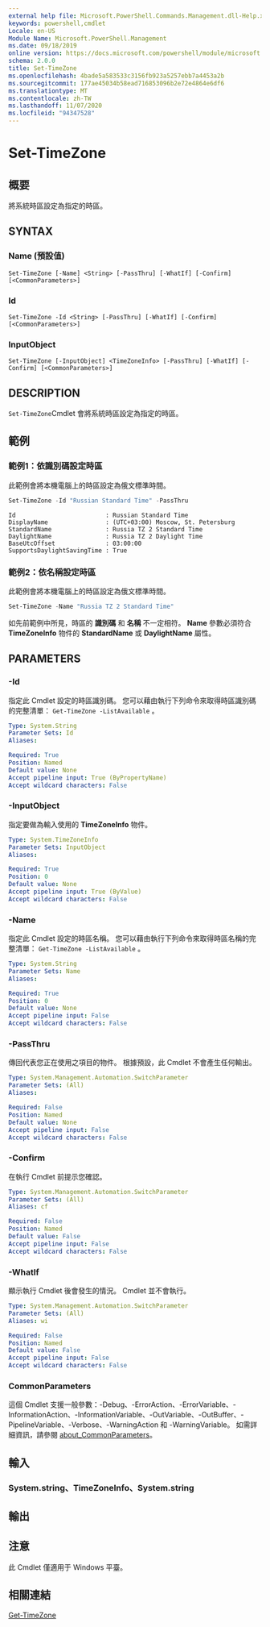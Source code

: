 ```yaml
---
external help file: Microsoft.PowerShell.Commands.Management.dll-Help.xml
keywords: powershell,cmdlet
Locale: en-US
Module Name: Microsoft.PowerShell.Management
ms.date: 09/18/2019
online version: https://docs.microsoft.com/powershell/module/microsoft.powershell.management/set-timezone?view=powershell-7.1&WT.mc_id=ps-gethelp
schema: 2.0.0
title: Set-TimeZone
ms.openlocfilehash: 4bade5a583533c3156fb923a5257ebb7a4453a2b
ms.sourcegitcommit: 177ae45034b58ead716853096b2e72e4864e6df6
ms.translationtype: MT
ms.contentlocale: zh-TW
ms.lasthandoff: 11/07/2020
ms.locfileid: "94347528"
---
```

# Set-TimeZone

## 概要
將系統時區設定為指定的時區。

## SYNTAX

### Name (預設值)

```
Set-TimeZone [-Name] <String> [-PassThru] [-WhatIf] [-Confirm] [<CommonParameters>]
```

### Id

```
Set-TimeZone -Id <String> [-PassThru] [-WhatIf] [-Confirm] [<CommonParameters>]
```

### InputObject

```
Set-TimeZone [-InputObject] <TimeZoneInfo> [-PassThru] [-WhatIf] [-Confirm] [<CommonParameters>]
```

## DESCRIPTION

`Set-TimeZone`Cmdlet 會將系統時區設定為指定的時區。

## 範例

### 範例1：依識別碼設定時區

此範例會將本機電腦上的時區設定為俄文標準時間。

```powershell
Set-TimeZone -Id "Russian Standard Time" -PassThru
```

```Output
Id                         : Russian Standard Time
DisplayName                : (UTC+03:00) Moscow, St. Petersburg
StandardName               : Russia TZ 2 Standard Time
DaylightName               : Russia TZ 2 Daylight Time
BaseUtcOffset              : 03:00:00
SupportsDaylightSavingTime : True
```

### 範例2：依名稱設定時區

此範例會將本機電腦上的時區設定為俄文標準時間。

```powershell
Set-TimeZone -Name "Russia TZ 2 Standard Time"
```

如先前範例中所見，時區的 **識別碼** 和 **名稱** 不一定相符。
**Name** 參數必須符合 **TimeZoneInfo** 物件的 **StandardName** 或 **DaylightName** 屬性。

## PARAMETERS

### -Id

指定此 Cmdlet 設定的時區識別碼。 您可以藉由執行下列命令來取得時區識別碼的完整清單： `Get-TimeZone -ListAvailable` 。

```yaml
Type: System.String
Parameter Sets: Id
Aliases:

Required: True
Position: Named
Default value: None
Accept pipeline input: True (ByPropertyName)
Accept wildcard characters: False
```

### -InputObject

指定要做為輸入使用的 **TimeZoneInfo** 物件。

```yaml
Type: System.TimeZoneInfo
Parameter Sets: InputObject
Aliases:

Required: True
Position: 0
Default value: None
Accept pipeline input: True (ByValue)
Accept wildcard characters: False
```

### -Name

指定此 Cmdlet 設定的時區名稱。 您可以藉由執行下列命令來取得時區名稱的完整清單： `Get-TimeZone -ListAvailable` 。

```yaml
Type: System.String
Parameter Sets: Name
Aliases:

Required: True
Position: 0
Default value: None
Accept pipeline input: False
Accept wildcard characters: False
```

### -PassThru

傳回代表您正在使用之項目的物件。 根據預設，此 Cmdlet 不會產生任何輸出。

```yaml
Type: System.Management.Automation.SwitchParameter
Parameter Sets: (All)
Aliases:

Required: False
Position: Named
Default value: None
Accept pipeline input: False
Accept wildcard characters: False
```

### -Confirm

在執行 Cmdlet 前提示您確認。

```yaml
Type: System.Management.Automation.SwitchParameter
Parameter Sets: (All)
Aliases: cf

Required: False
Position: Named
Default value: False
Accept pipeline input: False
Accept wildcard characters: False
```

### -WhatIf

顯示執行 Cmdlet 後會發生的情況。 Cmdlet 並不會執行。

```yaml
Type: System.Management.Automation.SwitchParameter
Parameter Sets: (All)
Aliases: wi

Required: False
Position: Named
Default value: False
Accept pipeline input: False
Accept wildcard characters: False
```

### CommonParameters

這個 Cmdlet 支援一般參數：-Debug、-ErrorAction、-ErrorVariable、-InformationAction、-InformationVariable、-OutVariable、-OutBuffer、-PipelineVariable、-Verbose、-WarningAction 和 -WarningVariable。 如需詳細資訊，請參閱 [about_CommonParameters](https://go.microsoft.com/fwlink/?LinkID=113216)。

## 輸入

### System.string、TimeZoneInfo、System.string

## 輸出

## 注意

此 Cmdlet 僅適用于 Windows 平臺。

## 相關連結

[Get-TimeZone](Get-TimeZone.md)
